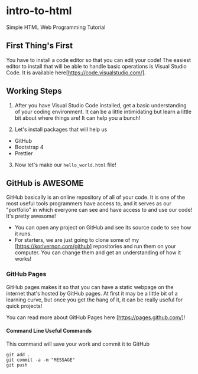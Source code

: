 # intro-to-html
Simple HTML Web Programming Tutorial

## First Thing's First
You have to install a code editor so that you can edit your code! The easiest editor to install that will be able to handle basic operations is Visual Studio Code. It is available here[https://code.visualstudio.com/].

## Working Steps
1. After you have Visual Studio Code installed, get a basic understanding of your coding environment. It can be a little intimidating but learn a little bit about where things are! It can help you a bunch!

2. Let's install packages that will help us
- GitHub
- Bootstrap 4
- Prettier

3. Now let's make our `hello_world.html` file!

## GitHub is AWESOME
GitHub basically is an online repository of all of your code. It is one of the most useful tools programmers have access to, and it serves as our "portfolio" in which everyone can see and have access to and use our code! It's pretty awesome!

- You can open any project on GitHub and see its source code to see how it runs.
- For starters, we are just going to clone some of my [https://korivernon.com/github] repositories and run them on your computer. You can change them and get an understanding of how it works!

### GitHub Pages
GitHub pages makes it so that you can have a static webpage on the internet that's hosted by GitHub pages. At first it may be a little bit of a learning curve, but once you get the hang of it, it can be really useful for quick projects!

You can read more about GitHub Pages here [https://pages.github.com/]!

#### Command Line Useful Commands
This command will save your work and commit it to GitHub
```
git add .
git commit -a -m "MESSAGE"
git push
```
